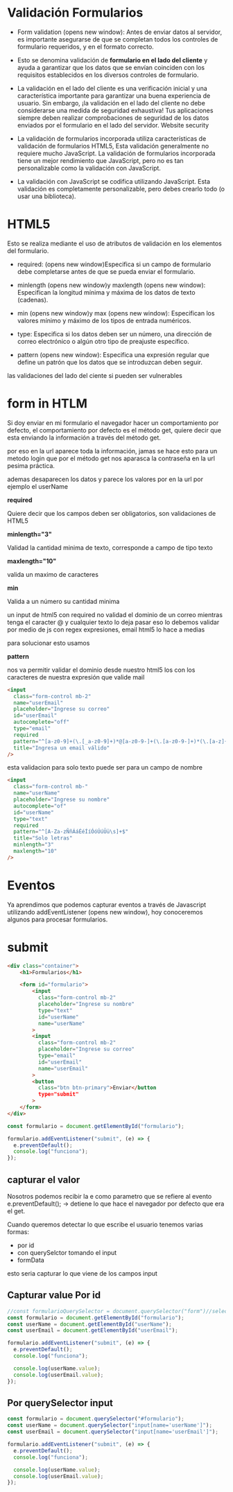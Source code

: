 # Validación Formularios

- Form validation (opens new window): Antes de enviar datos al servidor, es importante asegurarse de que se completan todos los controles de formulario requeridos, y en el formato correcto.
- Esto se denomina validación de **formulario en el lado del cliente** y ayuda a garantizar que los datos que se envían coinciden con los requisitos establecidos en los diversos controles de formulario.

- La validación en el lado del cliente es una verificación inicial y una característica importante para garantizar una buena experiencia de usuario.
  Sin embargo, ¡la validación en el lado del cliente no debe considerarse una medida de seguridad exhaustiva! Tus aplicaciones siempre deben realizar comprobaciones de seguridad de los datos enviados por el formulario en el lado del servidor.
  Website security

- La validación de formularios incorporada utiliza características de validación de formularios HTML5, Esta validación generalmente no requiere mucho JavaScript. La validación de formularios incorporada tiene un mejor rendimiento que JavaScript, pero no es tan personalizable como la validación con JavaScript.
- La validación con JavaScript se codifica utilizando JavaScript. Esta validación es completamente personalizable, pero debes crearlo todo (o usar una biblioteca).

# HTML5

Esto se realiza mediante el uso de atributos de validación en los elementos del formulario.

- required: (opens new window)Especifica si un campo de formulario debe completarse antes de que se pueda enviar el formulario.

- minlength (opens new window)y maxlength (opens new window): Especifican la longitud mínima y máxima de los datos de texto (cadenas).

- min (opens new window)y max (opens new window): Especifican los valores mínimo y máximo de los tipos de entrada numéricos.

- type: Especifica si los datos deben ser un número, una dirección de correo electrónico o algún otro tipo de preajuste específico.

- pattern (opens new window): Especifica una expresión regular que define un patrón que los datos que se introduzcan deben seguir.

las validaciones del lado del ciente si pueden ser vulnerables

# form in HTLM

Si doy enviar en mi formulario el navegador hacer un comportamiento por defecto, el comportamiento por defecto
es el método get, quiere decir que esta enviando la información a través del método get.

por eso en la url aparece toda la información, jamas se hace esto para un metodo login que por el método get nos aparasca la contraseña
en la url pesima práctica.

ademas desaparecen los datos y parece los valores por en la url por ejemplo el userName

**required**

Quiere decir que los campos deben ser obligatorios, son validaciones de HTML5

**minlength="3"**

Validad la cantidad minima de texto, corresponde a campo de tipo texto

**maxlength="10"**

valida un maximo de caracteres

**min**

Valida a un número su cantidad minima

un input de html5 con required no validad el dominio de un correo mientras tenga el caracter @ y cualquier texto lo deja pasar
eso lo debemos validar por medio de js con regex expresiones, email html5 lo hace a medias

para solucionar esto usamos

**pattern**

nos va permitir validar el dominio desde nuestro html5 los con los caracteres de nuestra expresión que valide mail

```html
<input
  class="form-control mb-2"
  name="userEmail"
  placeholder="Ingrese su correo"
  id="userEmail"
  autocomplete="off"
  type="email"
  required
  pattern="^[a-z0-9]+(\.[_a-z0-9]+)*@[a-z0-9-]+(\.[a-z0-9-]+)*(\.[a-z]{2,15})$"
  title="Ingresa un email válido"
/>
```

esta validacion para solo texto puede ser para un campo de nombre

```html
<input
  class="form-control mb-"
  name="userName"
  placeholder="Ingrese su nombre"
  autocomplete="of"
  id="userName"
  type="text"
  required
  pattern="^[A-Za-zÑñÁáÉéÍíÓóÚúÜü\s]+$"
  title="Solo letras"
  minlength="3"
  maxlength="10"
/>
```

# Eventos

Ya aprendimos que podemos capturar eventos a través de Javascript utilizando addEventListener (opens new window), hoy conoceremos algunos para procesar formularios.

# submit

```html
<div class="container">
    <h1>Formularios</h1>

    <form id="formulario">
        <input
          class="form-control mb-2"
          placeholder="Ingrese su nombre"
          type="text"
          id="userName"
          name="userName"
        >
        <input
          class="form-control mb-2"
          placeholder="Ingrese su correo"
          type="email"
          id="userEmail"
          name="userEmail"
        >
        <button
          class="btn btn-primary">Enviar</button
          type="submit"
        >
    </form>
</div>
```

```js
const formulario = document.getElementById("formulario");

formulario.addEventListener("submit", (e) => {
  e.preventDefault();
  console.log("funciona");
});
```

## capturar el valor

Nosotros podemos recibir la e como parametro que se refiere al evento
e.preventDefault(); -> detiene lo que hace el navegador por defecto que era el get.

Cuando queremos detectar lo que escribe el usuario tenemos varias formas:

- por id
- con querySelctor tomando el input
- formData

esto seria capturar lo que viene de los campos input

## Capturar value Por id

```js
//const formularioQuerySelector = document.querySelector("form")//selecionamo la etiqueta
const formulario = document.getElementById("formulario");
const userName = document.getElementById("userName");
const userEmail = document.getElementById("userEmail");

formulario.addEventListener("submit", (e) => {
  e.preventDefault();
  console.log("funciona");

  console.log(userName.value);
  console.log(userEmail.value);
});
```

## Por querySelector input

```js
const formulario = document.querySelector("#formulario");
const userName = document.querySelector("input[name='userName']");
const userEmail = document.querySelector("input[name='userEmail']");

formulario.addEventListener("submit", (e) => {
  e.preventDefault();
  console.log("funciona");

  console.log(userName.value);
  console.log(userEmail.value);
});
```
